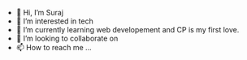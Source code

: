 - 👋 Hi, I’m Suraj
- 👀 I’m interested in tech
- 🌱 I’m currently learning web developement and CP is my first love.
- 💞️ I’m looking to collaborate on 
- 📫 How to reach me ...

<!---
jarus1029/jarus1029 is a ✨ special ✨ repository because its `README.md` (this file) appears on your GitHub profile.
You can click the Preview link to take a look at your changes.
--->
